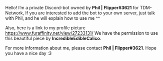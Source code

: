 Hello! I’m a private Discord-bot owned by **Phil | Flipper#3621** for TDM-Network,
If you are interested to add the bot to your own server, just talk with Phil, and he will explain how to use me ^^

Also, here is a link to my profile picture https://www.furaffinity.net/view/27233131/
We have the permission to use this beautiful piece by **IncredibleEdibleCalico**.

For more information about me, please contact **Phil | Flipper#3621**.
Hope you have a nice day :3
